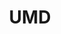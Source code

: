 ---
title: UMD
crosslinks:
- Piracy
- cscareerquestions
- cheatatmathhomework
- autotldr
- laptops
- TheB1G
- The_Donald
- Serendipity
- AskReddit
- Purdue
- SpaceXLounge
- MarylandPolitics
- CFB
- fountainpens
- uruguay
- Nootropics
- BenJealous
- gatekeeping
- ernesto
- math
---